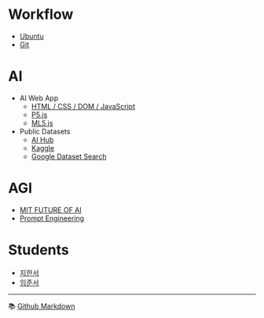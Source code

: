 # Workflow
- [Ubuntu](./background/ubuntu.md)
- [Git](./background/git.md)

# AI
- AI Web App
  - [HTML / CSS / DOM / JavaScript](./background/html.md)
  - [P5.js](./background/p5.md)  
  - [ML5.js](./background/ml5.md)
- Public Datasets
  - [AI Hub](https://aihub.or.kr/)
  - [Kaggle](https://www.kaggle.com/)
  - [Google Dataset Search](https://datasetsearch.research.google.com/)


# AGI
- [MIT FUTURE OF AI](https://futureofai.mit.edu/)
- [Prompt Engineering](./background/pe.md)


# Students
- [지한서](./han-seo/project.md) 
- [임준서](./jun-seo/project.md)


---

:books: [Github Markdown](https://docs.github.com/en/get-started/writing-on-github/getting-started-with-writing-and-formatting-on-github/basic-writing-and-formatting-syntax)
 
